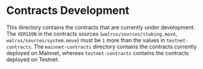 # Contracts Development

This directory contains the contracts that are currently under development. The `VERSION` in
the contracts sources (`walrus/sources/staking.move`, `walrus/sources/system.move`) must be
`1` more than the values in `testnet-contracts`.
The `mainnet-contracts` directory contains the contracts currently deployed on Mainnet,
whereas `testnet-contracts` contains the contracts deployed on Testnet.
